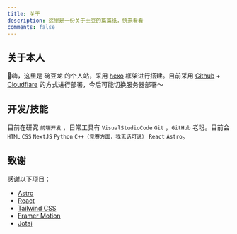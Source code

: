 ```yaml
---
title: 关于
description: 这里是一份关于土豆的篇篇纸，快来看看
comments: false
---
```


## 关于本人

👋嗨，这里是 磅豆龙 的个人站，采用 [hexo](https://hexo.io/zh-cn/) 框架进行搭建。目前采用 [Github](https://github.com) + [Cloudflare](https://cloudflare.com) 的方式进行部署，今后可能切换服务器部署～
## 开发/技能

目前在研究 ```前端开发``` ，日常工具有 ```VisualStudioCode``` ```Git``` ，```GitHub``` 老粉。目前会 ```HTML``` ```CSS``` ```NextJS``` ```Python``` ```C++（竞赛方面，我无话可说）``` ```React``` ```Astro```。

## 致谢

感谢以下项目：

- [Astro](https://astro.build/)
- [React](https://reactjs.org/)
- [Tailwind CSS](https://tailwindcss.com/)
- [Framer Motion](https://www.framer.com/motion/)
- [Jotai](https://jotai.org/)
